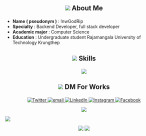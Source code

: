 


## <p align="center"><img src="https://img.icons8.com/bubbles/24/man-in-blue-jacket-information.png"/> About Me</p>
- <b>Name ( pseudonym )</b> : !nwGodRip
- <b>Specialty</b> : Backend Developer, full stack developer
- <b>Academic major</b> : Computer Science
- <b>Education</b> : Undergraduate student Rajamangala University of Technology Krungthep

## <p align="center"><img src="https://img.icons8.com/external-flaticons-lineal-color-flat-icons/24/external-skills-job-search-flaticons-lineal-color-flat-icons-2.png"/> Skills</p>

<p align="center">
  <a href="https://skillicons.dev">
    <img src="https://skillicons.dev/icons?i=js,ts,py,go,cs,cpp,nodejs,react,express,next,mongodb,mysql,git,github,vscode" />
  </a>
</p>

## 


## <p align="center"><img src="https://img.icons8.com/external-bearicons-outline-color-bearicons/24/external-Direct-Message-social-media-bearicons-outline-color-bearicons-2.png"/> DM For Works</p>

<p align="center">
  <a href="https://twitter.com/" target="_blank">
    <img src="https://img.shields.io/badge/twitter-%231DA1F2.svg?&style=for-the-badge&logo=twitter&logoColor=white&color=071A2C" alt="Twitter"/>
  </a>
    <a href="mailto:lnwgodrip@gmail.com" target="_blank">
    <img src="https://img.shields.io/badge/Gmail-D14836?&style=for-the-badge&logo=gmail&logoColor=white&color=071A2C" alt="email"/>
  </a>
  <a href="https://www.linkedin.com/in/danunai-sangkachalaw" target="_blank">
    <img src="https://img.shields.io/badge/linkedin-%230077B5.svg?&style=for-the-badge&logo=linkedin&logoColor=white&color=071A2C" alt="LinkedIn"/>
  </a>
  <a href="https://instagram.com/lnw_sky.exe" target="_blank">
    <img src="https://img.shields.io/badge/instagram-%23E4405F.svg?&style=for-the-badge&logo=instagram&logoColor=white&color=071A2C" alt="Instagram"/>
  </a>
  <a href="https://www.facebook.com/danunai.sangkachalaw" target="_blank">
    <img src="https://img.shields.io/badge/facebook-%231877F2.svg?&style=for-the-badge&logo=facebook&logoColor=white&color=071A2C" alt="Facebook"/>
  </a>
</p>

<p align="center">
<img src="https://readme-typing-svg.herokuapp.com/?lines=STATS+CODEING;The+work+i+am+doing+now;what+i+do+everyday;Main+language+JavaScript+,+Golang&font=Fira%20Code&center=true&width=380&height=50&duration=4000&pause=1000">
</p>

<img src="https://activity-graph.herokuapp.com/graph?username=danunai1993&custom_title=Ahmed%27s%20Contribution%20Graph&theme=react-dark&count-private=true">

<p align="center">
<img src="http://github-profile-summary-cards.vercel.app/api/cards/repos-per-language?username=danunai1993&theme=tokyonight">
<img src="http://github-profile-summary-cards.vercel.app/api/cards/most-commit-language?username=danunai1993&theme=tokyonight">
</p>


